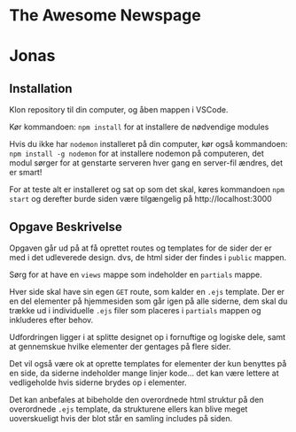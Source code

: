 # The Awesome Newspage

# Jonas 

## Installation

Klon repository til din computer, og åben mappen i VSCode.

Kør kommandoen:  `npm install` for at installere de nødvendige modules

Hvis du ikke har `nodemon` installeret på din computer, kør også kommandoen: `npm install -g nodemon` for at installere nodemon på computeren, det modul sørger for at genstarte serveren hver gang en server-fil ændres, det er smart!

For at teste alt er installeret og sat op som det skal, køres kommandoen `npm start` og derefter burde siden være tilgængelig på http://localhost:3000


## Opgave Beskrivelse

Opgaven går ud på at få oprettet routes og templates for de sider der er med i det udleverede design.
dvs, de html sider der findes i `public` mappen.

Sørg for at have en `views` mappe som indeholder en `partials` mappe.

Hver side skal have sin egen `GET` route, som kalder en `.ejs`  template. 
Der er en del elementer på hjemmesiden som går igen på alle siderne, dem skal du trække ud i individuelle `.ejs` filer som placeres i `partials` mappen og inkluderes efter behov.

Udfordringen ligger i at splitte designet op i fornuftige og logiske dele, samt at gennemskue hvilke elementer der gentages på flere sider.

Det vil også være ok at oprette templates for elementer der kun benyttes på en side, da siderne indeholder mange linjer kode... det kan være lettere at vedligeholde hvis siderne brydes op i elementer.

Det kan anbefales at bibeholde den overordnede html struktur på den overordnede `.ejs` template, da strukturene ellers kan blive meget uoverskueligt hvis der blot står en samling includes på siden. 